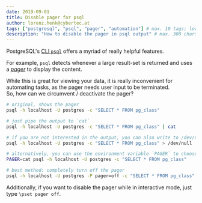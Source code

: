 ```yaml
---
date: 2019-09-01
title: Disable pager for psql
author: lorenz.henk@cybertec.at
tags: ["postgresql", "psql", "pager", "automation"] # max. 10 tags; lowercase; dash-separated
description: "How to disable the pager in psql output" # max. 300 chars.
---
```


PostgreSQL's [CLI `psql`](https://www.postgresql.org/docs/current/app-psql.html) offers a myriad of really helpful features.

For example, `psql` detects whenever a large result-set is returned and uses a [_pager_](https://unix.stackexchange.com/questions/144016/what-is-a-pager) to display the content.

While this is great for viewing your data, it is really inconvenient for automating tasks, as the pager needs user input to be terminated. \
So, how can we circumvent / deactivate the pager?

```bash
# original, shows the pager
psql -h localhost -U postgres -c "SELECT * FROM pg_class"

# just pipe the output to `cat`
psql -h localhost -U postgres -c "SELECT * FROM pg_class" | cat

# if you are not interested in the output, you can also write to /dev/null
psql -h localhost -U postgres -c "SELECT * FROM pg_class" > /dev/null

# alternatively, you can use the environment variable `PAGER` to choose which pager should be used
PAGER=cat psql -h localhost -U postgres -c "SELECT * FROM pg_class"

# best method: completely turn off the pager
psql -h localhost -U postgres -P pager=off -c "SELECT * FROM pg_class"
```

Additionally, if you want to disable the pager while in interactive mode, just type `\pset pager off`.
